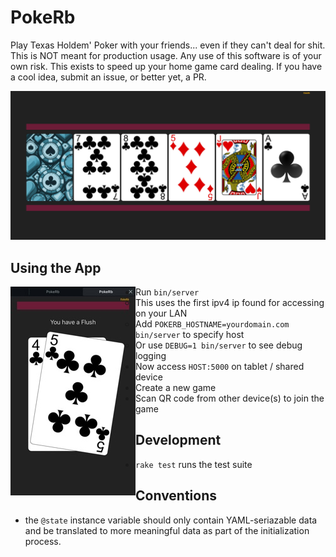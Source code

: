 PokeRb
======

Play Texas Holdem' Poker with your friends... even if they can't
deal for shit. This is NOT meant for production usage. Any use
of this software is of your own risk. This exists to speed up your
home game card dealing. If you have a cool idea, submit an issue,
or better yet, a PR.

![Community Cards](https://raw.githubusercontent.com/unRARed/pokerb/main/community-cards.jpg)

Using the App
-------------

<img align="left" src="https://raw.githubusercontent.com/unRARed/pokerb/main/hand.jpg">

- Run `bin/server`
  - This uses the first ipv4 ip found for accessing on your LAN
  - Add `POKERB_HOSTNAME=yourdomain.com bin/server` to specify host
  - Or use `DEBUG=1 bin/server` to see debug logging
- Now access `HOST:5000` on tablet / shared device
- Create a new game
- Scan QR code from other device(s) to join the game

Development
-----------

- `rake test` runs the test suite

Conventions
-----------

- the `@state` instance variable should only contain YAML-seriazable
  data and be translated to more meaningful data as part of the
  initialization process.
